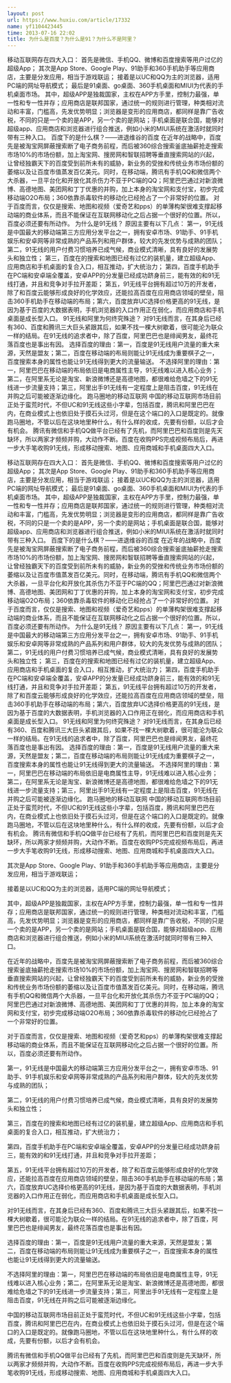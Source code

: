 ```yaml
---
layout: post
url: https://www.huxiu.com/article/17332
name: yf1104423445
time: 2013-07-16 22:02
title: 为什么是百度？为什么是91？为什么不是阿里？
---
```

移动互联网存在四大入口： 首先是微信、手机QQ、微博和百度搜索等用户过亿的超级App； 其次是App Store、Google Play、91助手和360手机助手等应用商店，主要是分发应用，相当于游戏联运； 接着是以UC和QQ为主的浏览器，适用PC端的网址导航模式； 最后是91桌面、go桌面、360手机桌面和MIUI为代表的手机桌面市场。 其中，超级APP是独裁国家，主权在APP方手里，控制力最强，单一性和专一性并存；应用商店是联邦国家，通过统一的规则进行管理，种类相对流动和丰富，门槛高，先发优势明显；浏览器是变形的应用商店，都同样是靠广告收税，不同的只是一个卖的是APP，另一个卖的是网站；手机桌面是联合国，能够对超级app、应用商店和浏览器进行组合推送，例如小米的MIUI系统在激活时就同时带有三种入口。 百度下的是什么棋？——进退维谷的百度 在近年的战略中，百度先是被淘宝网屏蔽搜索断了电子商务前程，而后被360综合搜索釜底抽薪抢走搜索市场10%的市场份额，加上淘宝网、搜房网和智联招聘等垂直搜索网站的兴起，让曾经独霸天下的百度受到前所未有的威胁，新业务的受挫和传统业务市场份额的萎缩以及让百度市值蒸发百亿美元。同时，在移动端，腾讯有手机QQ和微信两个大杀器，一旦平台化和开放化其杀伤力不亚于PC端的QQ；阿里巴巴通过对新浪微博、高德地图、美团网和丁丁优惠的并购，加上本身的淘宝网和支付宝，初步完成移动端O2O布局；360依靠杀毒软件的移动化已经抢占了一个非常好的位置。 对于百度而言，仅仅是搜索、地图和视频（爱奇艺和pps）的单薄构架很难支撑起移动端的商业体系，而且不能保证在互联网移动化之后占据一个很好的位置。所以，百度必须还要有所动作。 为什么是91无线？ 原因主要有以下几点： 第一，91无线是中国最大的移动端第三方应用分发平台之一，拥有安卓市场、91助手、91手机娱乐和安卓网等非常成熟的产品系列和用户群体，较大的先发优势与成熟的团队； 第二，91无线的用户付费习惯培养已成气候，商业模式清晰，具有良好的发展势头和独立性； 第三，百度在的搜索和地图已经有过亿的装机量，建立超级App、应用商店和手机桌面的复合入口，相互推动，扩大统治力； 第四，百度手机助手在PC端和安卓端全覆盖，安卓APP的分发量已经成功跻身前三，能有效的和91无线打通，并且和竞争对手拉开差距； 第五，91无线平台拥有超过10万的开发者，除了和百度云能够形成良好的化学效应，还能拉高百度在应用商店领域的壁垒，阻击360手机助手在移动端的布局；第六，百度放弃UC选择价格更高的91无线，是因为基于百度的大数据表明，手机浏览器的入口作用正在弱化，而应用商店和手机桌面是成长型入口。 91无线和阿里为何终究殊途？ 对91无线而言，在其身后已经有360、百度和腾讯三大巨头紧跟其后，如果不找一棵大树歇着，很可能沦为联众一样的结局。在91无线的追求者中，除了百度，阿里巴巴也是绯闻男友，最终花落百度也是事出有因。 选择百度的理由：第一，百度是91无线用户流量的重大来源，天然是盟友；第二，百度在移动端的布局则能让91无线成为重要棋子之一，百度搜索本身的属性也能让91无线得到更大的流量输送。 不选择阿里的理由：第一，阿里巴巴在移动端的布局依旧是电商属性主导，91无线难以进入核心业务；第二，在阿里系无论是淘宝、新浪微博还是高德地图，都很难给危墙之下的91无线进一步流量支持；第三，阿里出手91无线有一定程度上是阻击百度，91无线在并购之后可能被逐渐边缘化。 跑马圈地的移动互联网 中国的移动互联网市场目前正处于蛮荒时代，不但UC和91无线这些小字辈，包括百度，腾讯和阿里巴巴在内，在商业模式上也依旧处于摸石头过河，但是在这个端口的入口是既定的。就像跑马圈地，不管以后在这块地里种什么，有什么样的收成，先要有份额，以后才会有机会。 腾讯有微信和手机QQ做平台已经有了先机，而阿里巴巴和百度则是先天缺环，所以两家才频频并购，大动作不断。百度在收购PPS完成视频布局后，再进一步大手笔收购91无线，形成移动搜索、地图、应用商城和手机桌面四大入口。

移动互联网存在四大入口： 首先是微信、手机QQ、微博和百度搜索等用户过亿的超级App； 其次是App Store、Google Play、91助手和360手机助手等应用商店，主要是分发应用，相当于游戏联运； 接着是以UC和QQ为主的浏览器，适用PC端的网址导航模式； 最后是91桌面、go桌面、360手机桌面和MIUI为代表的手机桌面市场。 其中，超级APP是独裁国家，主权在APP方手里，控制力最强，单一性和专一性并存；应用商店是联邦国家，通过统一的规则进行管理，种类相对流动和丰富，门槛高，先发优势明显；浏览器是变形的应用商店，都同样是靠广告收税，不同的只是一个卖的是APP，另一个卖的是网站；手机桌面是联合国，能够对超级app、应用商店和浏览器进行组合推送，例如小米的MIUI系统在激活时就同时带有三种入口。 百度下的是什么棋？——进退维谷的百度 在近年的战略中，百度先是被淘宝网屏蔽搜索断了电子商务前程，而后被360综合搜索釜底抽薪抢走搜索市场10%的市场份额，加上淘宝网、搜房网和智联招聘等垂直搜索网站的兴起，让曾经独霸天下的百度受到前所未有的威胁，新业务的受挫和传统业务市场份额的萎缩以及让百度市值蒸发百亿美元。同时，在移动端，腾讯有手机QQ和微信两个大杀器，一旦平台化和开放化其杀伤力不亚于PC端的QQ；阿里巴巴通过对新浪微博、高德地图、美团网和丁丁优惠的并购，加上本身的淘宝网和支付宝，初步完成移动端O2O布局；360依靠杀毒软件的移动化已经抢占了一个非常好的位置。 对于百度而言，仅仅是搜索、地图和视频（爱奇艺和pps）的单薄构架很难支撑起移动端的商业体系，而且不能保证在互联网移动化之后占据一个很好的位置。所以，百度必须还要有所动作。 为什么是91无线？ 原因主要有以下几点： 第一，91无线是中国最大的移动端第三方应用分发平台之一，拥有安卓市场、91助手、91手机娱乐和安卓网等非常成熟的产品系列和用户群体，较大的先发优势与成熟的团队； 第二，91无线的用户付费习惯培养已成气候，商业模式清晰，具有良好的发展势头和独立性； 第三，百度在的搜索和地图已经有过亿的装机量，建立超级App、应用商店和手机桌面的复合入口，相互推动，扩大统治力； 第四，百度手机助手在PC端和安卓端全覆盖，安卓APP的分发量已经成功跻身前三，能有效的和91无线打通，并且和竞争对手拉开差距； 第五，91无线平台拥有超过10万的开发者，除了和百度云能够形成良好的化学效应，还能拉高百度在应用商店领域的壁垒，阻击360手机助手在移动端的布局；第六，百度放弃UC选择价格更高的91无线，是因为基于百度的大数据表明，手机浏览器的入口作用正在弱化，而应用商店和手机桌面是成长型入口。 91无线和阿里为何终究殊途？ 对91无线而言，在其身后已经有360、百度和腾讯三大巨头紧跟其后，如果不找一棵大树歇着，很可能沦为联众一样的结局。在91无线的追求者中，除了百度，阿里巴巴也是绯闻男友，最终花落百度也是事出有因。 选择百度的理由：第一，百度是91无线用户流量的重大来源，天然是盟友；第二，百度在移动端的布局则能让91无线成为重要棋子之一，百度搜索本身的属性也能让91无线得到更大的流量输送。 不选择阿里的理由：第一，阿里巴巴在移动端的布局依旧是电商属性主导，91无线难以进入核心业务；第二，在阿里系无论是淘宝、新浪微博还是高德地图，都很难给危墙之下的91无线进一步流量支持；第三，阿里出手91无线有一定程度上是阻击百度，91无线在并购之后可能被逐渐边缘化。 跑马圈地的移动互联网 中国的移动互联网市场目前正处于蛮荒时代，不但UC和91无线这些小字辈，包括百度，腾讯和阿里巴巴在内，在商业模式上也依旧处于摸石头过河，但是在这个端口的入口是既定的。就像跑马圈地，不管以后在这块地里种什么，有什么样的收成，先要有份额，以后才会有机会。 腾讯有微信和手机QQ做平台已经有了先机，而阿里巴巴和百度则是先天缺环，所以两家才频频并购，大动作不断。百度在收购PPS完成视频布局后，再进一步大手笔收购91无线，形成移动搜索、地图、应用商城和手机桌面四大入口。

其次是App Store、Google Play、91助手和360手机助手等应用商店，主要是分发应用，相当于游戏联运；

接着是以UC和QQ为主的浏览器，适用PC端的网址导航模式；

其中，超级APP是独裁国家，主权在APP方手里，控制力最强，单一性和专一性并存；应用商店是联邦国家，通过统一的规则进行管理，种类相对流动和丰富，门槛高，先发优势明显；浏览器是变形的应用商店，都同样是靠广告收税，不同的只是一个卖的是APP，另一个卖的是网站；手机桌面是联合国，能够对超级app、应用商店和浏览器进行组合推送，例如小米的MIUI系统在激活时就同时带有三种入口。

在近年的战略中，百度先是被淘宝网屏蔽搜索断了电子商务前程，而后被360综合搜索釜底抽薪抢走搜索市场10%的市场份额，加上淘宝网、搜房网和智联招聘等垂直搜索网站的兴起，让曾经独霸天下的百度受到前所未有的威胁，新业务的受挫和传统业务市场份额的萎缩以及让百度市值蒸发百亿美元。同时，在移动端，腾讯有手机QQ和微信两个大杀器，一旦平台化和开放化其杀伤力不亚于PC端的QQ；阿里巴巴通过对新浪微博、高德地图、美团网和丁丁优惠的并购，加上本身的淘宝网和支付宝，初步完成移动端O2O布局；360依靠杀毒软件的移动化已经抢占了一个非常好的位置。

对于百度而言，仅仅是搜索、地图和视频（爱奇艺和pps）的单薄构架很难支撑起移动端的商业体系，而且不能保证在互联网移动化之后占据一个很好的位置。所以，百度必须还要有所动作。

第一，91无线是中国最大的移动端第三方应用分发平台之一，拥有安卓市场、91助手、91手机娱乐和安卓网等非常成熟的产品系列和用户群体，较大的先发优势与成熟的团队；

第二，91无线的用户付费习惯培养已成气候，商业模式清晰，具有良好的发展势头和独立性；

第三，百度在的搜索和地图已经有过亿的装机量，建立超级App、应用商店和手机桌面的复合入口，相互推动，扩大统治力；

第四，百度手机助手在PC端和安卓端全覆盖，安卓APP的分发量已经成功跻身前三，能有效的和91无线打通，并且和竞争对手拉开差距；

第五，91无线平台拥有超过10万的开发者，除了和百度云能够形成良好的化学效应，还能拉高百度在应用商店领域的壁垒，阻击360手机助手在移动端的布局；第六，百度放弃UC选择价格更高的91无线，是因为基于百度的大数据表明，手机浏览器的入口作用正在弱化，而应用商店和手机桌面是成长型入口。

对91无线而言，在其身后已经有360、百度和腾讯三大巨头紧跟其后，如果不找一棵大树歇着，很可能沦为联众一样的结局。在91无线的追求者中，除了百度，阿里巴巴也是绯闻男友，最终花落百度也是事出有因。

选择百度的理由：第一，百度是91无线用户流量的重大来源，天然是盟友；第二，百度在移动端的布局则能让91无线成为重要棋子之一，百度搜索本身的属性也能让91无线得到更大的流量输送。

不选择阿里的理由：第一，阿里巴巴在移动端的布局依旧是电商属性主导，91无线难以进入核心业务；第二，在阿里系无论是淘宝、新浪微博还是高德地图，都很难给危墙之下的91无线进一步流量支持；第三，阿里出手91无线有一定程度上是阻击百度，91无线在并购之后可能被逐渐边缘化。

中国的移动互联网市场目前正处于蛮荒时代，不但UC和91无线这些小字辈，包括百度，腾讯和阿里巴巴在内，在商业模式上也依旧处于摸石头过河，但是在这个端口的入口是既定的。就像跑马圈地，不管以后在这块地里种什么，有什么样的收成，先要有份额，以后才会有机会。

腾讯有微信和手机QQ做平台已经有了先机，而阿里巴巴和百度则是先天缺环，所以两家才频频并购，大动作不断。百度在收购PPS完成视频布局后，再进一步大手笔收购91无线，形成移动搜索、地图、应用商城和手机桌面四大入口。

